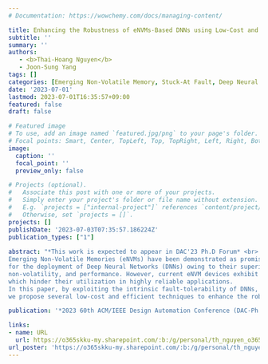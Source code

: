 ```yaml
---
# Documentation: https://wowchemy.com/docs/managing-content/

title: Enhancing the Robustness of eNVMs-Based DNNs using Low-Cost and Efficient Hardware
subtitle: ''
summary: ''
authors: 
   - <b>Thai-Hoang Nguyen</b>
   - Joon-Sung Yang
tags: []
categories: [Emerging Non-Volatile Memory, Stuck-At Fault, Deep Neural Network]
date: '2023-07-01'
lastmod: 2023-07-01T16:35:57+09:00
featured: false
draft: false

# Featured image
# To use, add an image named `featured.jpg/png` to your page's folder.
# Focal points: Smart, Center, TopLeft, Top, TopRight, Left, Right, BottomLeft, Bottom, BottomRight.
image:
  caption: ''
  focal_point: ''
  preview_only: false

# Projects (optional).
#   Associate this post with one or more of your projects.
#   Simply enter your project's folder or file name without extension.
#   E.g. `projects = ["internal-project"]` references `content/project/deep-learning/index.md`.
#   Otherwise, set `projects = []`.
projects: []
publishDate: '2023-07-03T07:35:57.186224Z'
publication_types: ["1"]
 
abstract: "*This work is expected to appear in DAC'23 Ph.D Forum* <br>
Emerging Non-Volatile Memories (eNVMs) have been demonstrated as promising candidates
for the deployment of Deep Neural Networks (DNNs) owing to their superior scalability,
non-volatility, and performance. However, current eNVM devices exhibit various non-idealities,
which hinder their utilization in highly reliable applications.
In this paper, by exploiting the intrinsic fault-tolerability of DNNs,
we propose several low-cost and efficient techniques to enhance the robustness of eNVMs-based DNNs."

publication: '*2023 60th ACM/IEEE Design Automation Conference (DAC-Ph.D Forum)*'

links:
- name: URL
  url: https://o365skku-my.sharepoint.com/:b:/g/personal/th_nguyen_o365_skku_edu/EYjKK5DvOY1Cpvsc9E7-1OYB2x5_uM93PM4Sx78NKG3dRQ
url_poster: 'https://o365skku-my.sharepoint.com/:b:/g/personal/th_nguyen_o365_skku_edu/EeXDkHOPiFtOlNaqLcnOBW0BYjR7oVFSBlRMoAdG50iThQ?e=jVcrWi'
---
```

